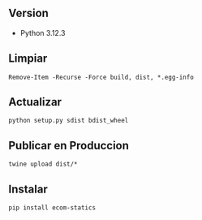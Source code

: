 ## Version

- Python 3.12.3

## Limpiar

``` shell
Remove-Item -Recurse -Force build, dist, *.egg-info
```

## Actualizar

``` shell
python setup.py sdist bdist_wheel
```

## Publicar en Produccion

``` shell
twine upload dist/*
```

## Instalar

``` shell
pip install ecom-statics
```
